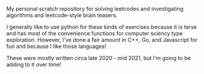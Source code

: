 My personal scratch repository for solving leetcodes and investigating
algorithms and leetcode-style brain teasers.

I generally like to use python for these kinds of exercises because it is
terse and has most of the convenience functions for computer sciency type
exploration. However, I've done a fair amount in C++, Go, and Javascript for
fun and because I like those languages!

These were mostly written circa late 2020 - mid 2021, but I'm going to be adding
to it over time!
